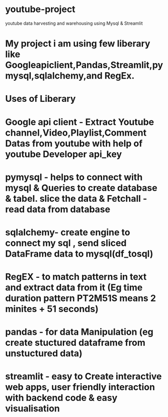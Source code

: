 # youtube-project
youtube data harvesting and warehousing using Mysql &amp; Streamlit

# My project i am using few liberary like Googleapiclient,Pandas,Streamlit,pymysql,sqlalchemy,and RegEx.
# Uses of Liberary
# Google api client - Extract Youtube channel,Video,Playlist,Comment Datas from youtube with help of youtube Developer api_key 
# pymysql - helps to connect with mysql & Queries to create database & tabel. slice the data & Fetchall - read data from database 
# sqlalchemy- create engine to connect my sql ,  send sliced DataFrame data to mysql(df_tosql)
# RegEX - to match patterns in text and extract data from it (Eg time duration pattern PT2M51S means 2 minites + 51 seconds) 
# pandas - for data Manipulation (eg create stuctured dataframe from unstuctured data)
# streamlit - easy to Create interactive web apps, user friendly interaction with backend code & easy visualisation 
